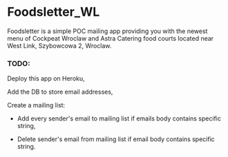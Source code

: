# Foodsletter_WL
Foodsletter is a simple POC mailing app providing you with the newest menu of Cockpeat Wroclaw and Astra Catering food courts located near West Link, Szybowcowa 2, Wroclaw.

### TODO:
Deploy this app on Heroku,

Add the DB to store email addresses,

Create a mailing list:

- Add every sender's email to mailing list if emails body contains specific string,

- Delete sender's email from mailing list if email body contains specific string.
